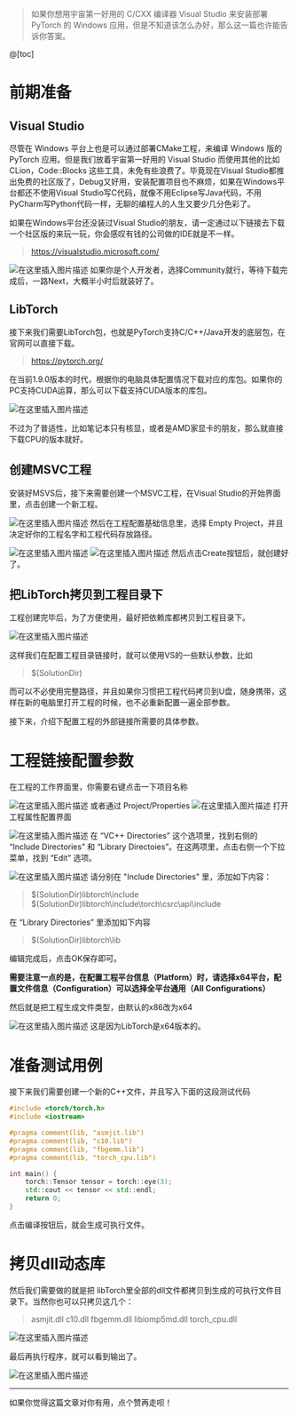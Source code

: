 > 如果你想用宇宙第一好用的 C/CXX 编译器 Visual Studio 来安装部署 PyTorch 的 Windows 应用，但是不知道该怎么办好，那么这一篇也许能告诉你答案。

@[toc]

# 前期准备

## Visual Studio

尽管在 Windows 平台上也是可以通过部署CMake工程，来编译 Windows 版的 PyTorch 应用。但是我们放着宇宙第一好用的 Visual Studio 而使用其他的比如 CLion，Code::Blocks 这些工具，未免有些浪费了。毕竟现在Visual Studio都推出免费的社区版了，Debug又好用，安装配置项目也不麻烦，如果在Windows平台都还不使用Visual Studio写C代码，就像不用Eclipse写Java代码，不用PyCharm写Python代码一样，无聊的编程人的人生又要少几分色彩了。

如果在Windows平台还没装过Visual Studio的朋友，请一定通过以下链接去下载一个社区版的来玩一玩，你会感叹有钱的公司做的IDE就是不一样。

> https://visualstudio.microsoft.com/

![在这里插入图片描述](https://img-blog.csdnimg.cn/4e90eaf860b3485fb08bcc0e072c2251.png?x-oss-process=image/watermark,type_ZHJvaWRzYW5zZmFsbGJhY2s,shadow_50,text_Q1NETiBA5omT56CB55qE6Zi_6YCa,size_20,color_FFFFFF,t_70,g_se,x_16#pic_center)
如果你是个人开发者，选择Community就行，等待下载完成后，一路Next，大概半小时后就装好了。

## LibTorch

接下来我们需要LibTorch包，也就是PyTorch支持C/C++/Java开发的底层包，在官网可以直接下载。

> https://pytorch.org/

在当前1.9.0版本的时代，根据你的电脑具体配置情况下载对应的库包。如果你的PC支持CUDA运算，那么可以下载支持CUDA版本的库包。

![在这里插入图片描述](https://img-blog.csdnimg.cn/cd7ace4fb5a94aa49a7a5f9fcead8a60.png?x-oss-process=image/watermark,type_ZHJvaWRzYW5zZmFsbGJhY2s,shadow_50,text_Q1NETiBA5omT56CB55qE6Zi_6YCa,size_20,color_FFFFFF,t_70,g_se,x_16#pic_center)

不过为了普适性，比如笔记本只有核显，或者是AMD家显卡的朋友，那么就直接下载CPU的版本就好。

## 创建MSVC工程

安装好MSVS后，接下来需要创建一个MSVC工程，在Visual Studio的开始界面里，点击创建一个新工程。

![在这里插入图片描述](https://img-blog.csdnimg.cn/b08ce4b6da7f4a6e89e0839292ed7c6f.png?x-oss-process=image/watermark,type_ZHJvaWRzYW5zZmFsbGJhY2s,shadow_50,text_Q1NETiBA5omT56CB55qE6Zi_6YCa,size_16,color_FFFFFF,t_70,g_se,x_16#pic_center)
然后在工程配置基础信息里，选择 Empty Project，并且决定好你的工程名字和工程代码存放路径。

![在这里插入图片描述](https://img-blog.csdnimg.cn/23c6cf8fd3084243a795266d78e80051.png?x-oss-process=image/watermark,type_ZHJvaWRzYW5zZmFsbGJhY2s,shadow_50,text_Q1NETiBA5omT56CB55qE6Zi_6YCa,size_20,color_FFFFFF,t_70,g_se,x_16#pic_center)
![在这里插入图片描述](https://img-blog.csdnimg.cn/b46016ef23834e639a4789d466eb8538.png?x-oss-process=image/watermark,type_ZHJvaWRzYW5zZmFsbGJhY2s,shadow_50,text_Q1NETiBA5omT56CB55qE6Zi_6YCa,size_20,color_FFFFFF,t_70,g_se,x_16#pic_center)
然后点击Create按钮后，就创建好了。

## 把LibTorch拷贝到工程目录下

工程创建完毕后，为了方便使用，最好把依赖库都拷贝到工程目录下。

![在这里插入图片描述](https://img-blog.csdnimg.cn/fd349d01737147bba6ca6b71d8f22dbf.png?x-oss-process=image/watermark,type_ZHJvaWRzYW5zZmFsbGJhY2s,shadow_50,text_Q1NETiBA5omT56CB55qE6Zi_6YCa,size_20,color_FFFFFF,t_70,g_se,x_16#pic_center)

这样我们在配置工程目录链接时，就可以使用VS的一些默认参数，比如

> $(SolutionDir)

而可以不必使用完整路径，并且如果你习惯把工程代码拷贝到U盘，随身携带，这样在新的电脑里打开工程的时候，也不必重新配置一遍全部参数。

接下来，介绍下配置工程的外部链接所需要的具体参数。

# 工程链接配置参数

在工程的工作界面里，你需要右键点击一下项目名称

![在这里插入图片描述](https://img-blog.csdnimg.cn/1103cbcb02d940368907c08048aa0251.png?x-oss-process=image/watermark,type_ZHJvaWRzYW5zZmFsbGJhY2s,shadow_50,text_Q1NETiBA5omT56CB55qE6Zi_6YCa,size_20,color_FFFFFF,t_70,g_se,x_16#pic_center)
 或者通过 Project/Properties
![在这里插入图片描述](https://img-blog.csdnimg.cn/eb603a2a39534d019bbd5bf9670c1900.png?x-oss-process=image/watermark,type_ZHJvaWRzYW5zZmFsbGJhY2s,shadow_50,text_Q1NETiBA5omT56CB55qE6Zi_6YCa,size_20,color_FFFFFF,t_70,g_se,x_16#pic_center)
打开工程属性配置界面

![在这里插入图片描述](https://img-blog.csdnimg.cn/4944c9653ef34168ad273b31849ddcf5.png?x-oss-process=image/watermark,type_ZHJvaWRzYW5zZmFsbGJhY2s,shadow_50,text_Q1NETiBA5omT56CB55qE6Zi_6YCa,size_20,color_FFFFFF,t_70,g_se,x_16#pic_center)
在 “VC++ Directories” 这个选项里，找到右侧的 “Include Directories” 和 “Library Directoies”。在这两项里，点击右侧一个下拉菜单，找到 “Edit” 选项。

![在这里插入图片描述](https://img-blog.csdnimg.cn/88b775d7ac374590a075f030c7ab0d71.png?x-oss-process=image/watermark,type_ZHJvaWRzYW5zZmFsbGJhY2s,shadow_50,text_Q1NETiBA5omT56CB55qE6Zi_6YCa,size_20,color_FFFFFF,t_70,g_se,x_16#pic_center)
请分别在 "Include Directories"  里，添加如下内容：

> $(SolutionDir)libtorch\include
> $(SolutionDir)libtorch\include\torch\csrc\api\include

在 “Library Directories” 里添加如下内容

> $(SolutionDir)libtorch\lib

编辑完成后，点击OK保存即可。

**需要注意一点的是，在配置工程平台信息（Platform）时，请选择x64平台，配置文件信息（Configuration）可以选择全平台通用（All Configurations）**

然后就是把工程生成文件类型，由默认的x86改为x64

![在这里插入图片描述](https://img-blog.csdnimg.cn/441063a0ce7c46839fa486d194989e71.png?x-oss-process=image/watermark,type_ZHJvaWRzYW5zZmFsbGJhY2s,shadow_50,text_Q1NETiBA5omT56CB55qE6Zi_6YCa,size_20,color_FFFFFF,t_70,g_se,x_16#pic_center)
这是因为LibTorch是x64版本的。

# 准备测试用例

接下来我们需要创建一个新的C++文件，并且写入下面的这段测试代码

~~~cpp
#include <torch/torch.h>
#include <iostream>

#pragma comment(lib, "asmjit.lib")
#pragma comment(lib, "c10.lib")
#pragma comment(lib, "fbgemm.lib")
#pragma comment(lib, "torch_cpu.lib")

int main() {
	torch::Tensor tensor = torch::eye(3);
	std::cout << tensor << std::endl;
	return 0;
}
~~~

点击编译按钮后，就会生成可执行文件。


# 拷贝dll动态库
然后我们需要做的就是把 libTorch里全部的dll文件都拷贝到生成的可执行文件目录下。当然你也可以只拷贝这几个：

> asmjit.dll
> c10.dll
> fbgemm.dll
> libiomp5md.dll
> torch_cpu.dll

![在这里插入图片描述](https://img-blog.csdnimg.cn/e6439a0a5fdc4955b59b5376c25b59c6.png?x-oss-process=image/watermark,type_ZHJvaWRzYW5zZmFsbGJhY2s,shadow_50,text_Q1NETiBA5omT56CB55qE6Zi_6YCa,size_20,color_FFFFFF,t_70,g_se,x_16#pic_center)

最后再执行程序，就可以看到输出了。


![在这里插入图片描述](https://img-blog.csdnimg.cn/4e7fd2de691d4ffdad5e0d562d011de9.png?x-oss-process=image/watermark,type_ZHJvaWRzYW5zZmFsbGJhY2s,shadow_50,text_Q1NETiBA5omT56CB55qE6Zi_6YCa,size_20,color_FFFFFF,t_70,g_se,x_16#pic_center)

----

如果你觉得这篇文章对你有用，点个赞再走呗！

